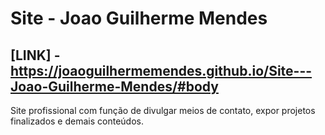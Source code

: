 # Site - Joao Guilherme Mendes

## [LINK] - https://joaoguilhermemendes.github.io/Site---Joao-Guilherme-Mendes/#body
 Site profissional com função de divulgar meios de contato, expor projetos finalizados e demais conteúdos.
